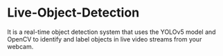 # Live-Object-Detection
It is a real-time object detection system that uses the YOLOv5 model and OpenCV to identify and label objects in live video streams from your webcam.

